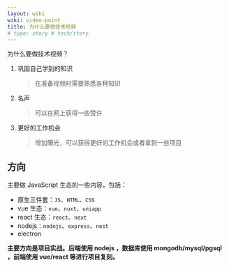 ```yaml
---
layout: wiki
wiki: video-point
title: 为什么要做技术视频
# type: story # tech/story
---
```


为什么要做技术视频？

1. 巩固自己学到的知识
   > 在准备视频时需要熟悉各种知识
2. 名声
   > 可以在网上获得一些赞许
3. 更好的工作机会
   > 增加曝光，可以获得更好的工作机会或者拿到一些项目

## 方向

主要做 JavaScript 生态的一些内容，包括：

- 原生三件套：`JS`、`HTML`、`CSS`
- vue 生态：`vue`、`nuxt`、`uniapp`
- react 生态：`react`、`next`
- nodejs：`nodejs`、`express`、`nest`
- electron

**主要方向是项目实战。后端使用 nodejs ，数据库使用 mongodb/mysql/pgsql ，前端使用 vue/react 等进行项目复刻。**
